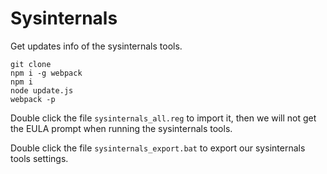 # Sysinternals

Get updates info of the sysinternals tools.

```shell
git clone
npm i -g webpack
npm i
node update.js
webpack -p
```

Double click the file `sysinternals_all.reg` to import it, then we will not
get the EULA prompt when running the sysinternals tools.

Double click the file `sysinternals_export.bat` to export our sysinternals
tools settings.
